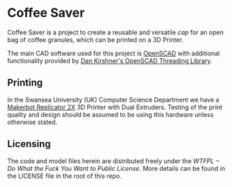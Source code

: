 Coffee Saver
============

Coffee Saver is a project to create a reusable and versatile *cap* for an open bag of coffee granules, which can be printed on a 3D Printer.

The main CAD software used for this project is [OpenSCAD](http://www.openscad.org/) with additional functionality provided by [Dan Kirshner's OpenSCAD Threading Library](http://dkprojects.net/openscad-threads/threads.scad). 

Printing
--------

In the Swansea University (UK) Computer Science Department we have a [Makerbot Replicator 2X](http://store.makerbot.com/replicator2x) 3D Printer with Dual Extruders. Testing of the print quality and design should be assumed to be using this hardware unless otherwise stated.

Licensing
---------

The code and model files herein are distributed freely under the *WTFPL – Do What the Fuck You Want to Public License*. More details can be found in the LICENSE file in the root of this repo.